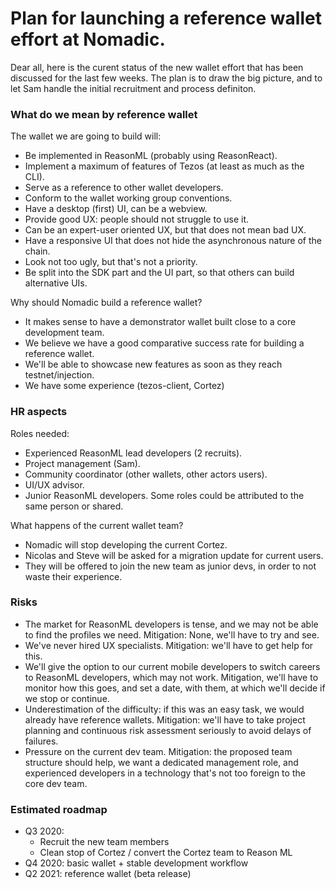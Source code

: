 # Plan for launching a reference wallet effort at Nomadic.

Dear all, here is the curent status of the new wallet effort that has been discussed for the last few weeks. The plan is to draw the big picture, and to let Sam handle the initial recruitment and process definiton.

### What do we mean by reference wallet

The wallet we are going to build will:
 - Be implemented in ReasonML (probably using ReasonReact).
 - Implement a maximum of features of Tezos (at least as much as the CLI).
 - Serve as a reference to other wallet developers.
 - Conform to the wallet working group conventions.
 - Have a desktop (first) UI, can be a webview.
 - Provide good UX: people should not struggle to use it.
 - Can be an expert-user oriented UX, but that does not mean bad UX.
 - Have a responsive UI that does not hide the asynchronous nature of the chain.
 - Look not too ugly, but that's not a priority.
 - Be split into the SDK part and the UI part, so that others can build alternative UIs.

Why should Nomadic build a reference wallet?
 - It makes sense to have a demonstrator wallet built close to a core development team.
 - We believe we have a good comparative success rate for building a reference wallet.
 - We'll be able to showcase new features as soon as they reach testnet/injection.
 - We have some experience (tezos-client, Cortez)

### HR aspects

Roles needed:
 - Experienced ReasonML lead developers (2 recruits).
 - Project management (Sam).
 - Community coordinator (other wallets, other actors users).
 - UI/UX advisor.
 - Junior ReasonML developers.
Some roles could be attributed to the same person or shared.

What happens of the current wallet team?
 - Nomadic will stop developing the current Cortez.
 - Nicolas and Steve will be asked for a migration update for current users.
 - They will be offered to join the new team as junior devs, in order to not waste their experience.

### Risks

  - The market for ReasonML developers is tense, and we may not be able to find the profiles we need. Mitigation: None, we'll have to try and see.
  - We've never hired UX specialists. Mitigation: we'll have to get help for this.
  - We'll give the option to our current mobile developers to switch careers to ReasonML developers, which may not work. Mitigation, we'll have to monitor how this goes, and set a date, with them, at which we'll decide if we stop or continue.
  - Underestimation of the difficulty: if this was an easy task, we would already have reference wallets. Mitigation: we'll have to take project planning and continuous risk assessment seriously to avoid delays of failures.
  - Pressure on the current dev team. Mitigation: the proposed team structure should help, we want a dedicated management role, and experienced developers in a technology that's not too foreign to the core dev team.

### Estimated roadmap

  - Q3 2020:
    - Recruit the new team members
    - Clean stop of Cortez / convert the Cortez team to Reason ML
  - Q4 2020: basic wallet + stable development workflow
  - Q2 2021: reference wallet (beta release)
  
